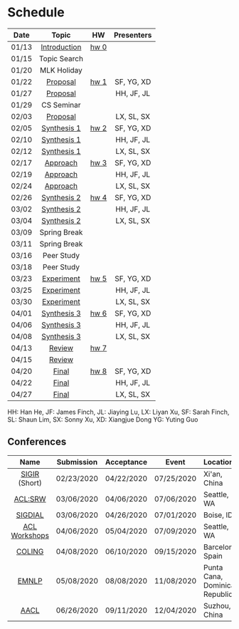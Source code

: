# Schedule

| Date | Topic | HW | Presenters |
|:---:|:---:|:---:|:---:|
|01/13| [Introduction](syllabus.md) | [hw 0](getting_started.md) |  |
|01/15| Topic Search |  |  |
|01/20| MLK Holiday |  |  |
|01/22| [Proposal](proposal.md) | [hw 1](proposal.md) | SF, YG, XD |
|01/27| [Proposal](proposal.md) |  | HH, JF, JL |
|01/29| CS Seminar |  |  |
|02/03| [Proposal](proposal.md) |  | LX, SL, SX |
|02/05| [Synthesis 1](synthesis.md) | [hw 2](synthesis.md) | SF, YG, XD  |
|02/10| [Synthesis 1](synthesis.md) |  | HH, JF, JL |
|02/12| [Synthesis 1](synthesis.md) |  | LX, SL, SX |
|02/17| [Approach](approach.md) | [hw 3](approach.md) | SF, YG, XD |
|02/19| [Approach](approach.md) |  | HH, JF, JL |
|02/24| [Approach](approach.md) |  | LX, SL, SX  |
|02/26| [Synthesis 2](synthesis.md) | [hw 4](synthesis.md) | SF, YG, XD |
|03/02| [Synthesis 2](synthesis.md) |  | HH, JF, JL |
|03/04| [Synthesis 2](synthesis.md) |  | LX, SL, SX |
|03/09| Spring Break |  |  |
|03/11| Spring Break |  |  |
|03/16| Peer Study |  |  |
|03/18| Peer Study |  |  |
|03/23| [Experiment](experiment.md) | [hw 5](experiment.md) | SF, YG, XD |
|03/25| [Experiment](experiment.md) |  | HH, JF, JL |
|03/30| [Experiment](experiment.md) |  | LX, SL, SX |
|04/01| [Synthesis 3](synthesis.md) | [hw 6](synthesis.md) | SF, YG, XD |
|04/06| [Synthesis 3](synthesis.md) |  | HH, JF, JL |
|04/08| [Synthesis 3](synthesis.md) |  | LX, SL, SX |
|04/13| [Review](review.md) | [hw 7](review.md) |  |
|04/15| [Review](review.md) |  |  |
|04/20| [Final](final.md) | [hw 8](final.md) | SF, YG, XD |
|04/22| [Final](final.md) |  | HH, JF, JL |
|04/27| [Final](final.md) |  | LX, SL, SX |

HH: Han He,
JF: James Finch,
JL: Jiaying Lu,
LX: Liyan Xu, 
SF: Sarah Finch,<br>
SL: Shaun Lim,
SX: Sonny Xu,
XD: Xiangjue Dong
YG: Yuting Guo

## Conferences

| Name | Submission | Acceptance | Event | Location |
|:---:|:---:|:---:|:---:|:---|
| [SIGIR](https://sigir.org/sigir2020/) (Short) | 02/23/2020 | 04/22/2020 | 07/25/2020 | Xi'an, China |
| [ACL:SRW](https://sites.google.com/view/acl20studentresearchworkshop/) | 03/06/2020 | 04/06/2020 | 07/06/2020 | Seattle, WA |
| [SIGDIAL](https://www.sigdial.org/files/workshops/conference21/) | 03/06/2020 | 04/26/2020 | 07/01/2020 | Boise, ID |
| [ACL Workshops](https://acl2020.org/program/workshops/) | 04/06/2020 | 05/04/2020 | 07/09/2020 | Seattle, WA |
| [COLING](https://coling2020.org) | 04/08/2020 | 06/10/2020 | 09/15/2020 | Barcelona, Spain |
| [EMNLP](https://2020.emnlp.org) | 05/08/2020 | 08/08/2020 | 11/08/2020 | Punta Cana, Dominican Republic |
| [AACL](http://aacl2020.org) | 06/26/2020 | 09/11/2020 | 12/04/2020 | Suzhou, China |
